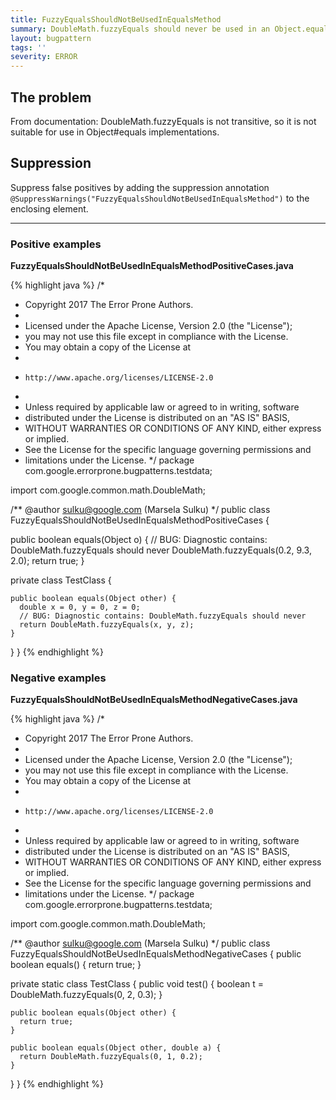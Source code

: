 ```yaml
---
title: FuzzyEqualsShouldNotBeUsedInEqualsMethod
summary: DoubleMath.fuzzyEquals should never be used in an Object.equals() method
layout: bugpattern
tags: ''
severity: ERROR
---
```


<!--
*** AUTO-GENERATED, DO NOT MODIFY ***
To make changes, edit the @BugPattern annotation or the explanation in docs/bugpattern.
-->

## The problem
From documentation: DoubleMath.fuzzyEquals is not transitive, so it is not
suitable for use in Object#equals implementations.

## Suppression
Suppress false positives by adding the suppression annotation `@SuppressWarnings("FuzzyEqualsShouldNotBeUsedInEqualsMethod")` to the enclosing element.

----------

### Positive examples
__FuzzyEqualsShouldNotBeUsedInEqualsMethodPositiveCases.java__

{% highlight java %}
/*
 * Copyright 2017 The Error Prone Authors.
 *
 * Licensed under the Apache License, Version 2.0 (the "License");
 * you may not use this file except in compliance with the License.
 * You may obtain a copy of the License at
 *
 *     http://www.apache.org/licenses/LICENSE-2.0
 *
 * Unless required by applicable law or agreed to in writing, software
 * distributed under the License is distributed on an "AS IS" BASIS,
 * WITHOUT WARRANTIES OR CONDITIONS OF ANY KIND, either express or implied.
 * See the License for the specific language governing permissions and
 * limitations under the License.
 */
package com.google.errorprone.bugpatterns.testdata;

import com.google.common.math.DoubleMath;

/** @author sulku@google.com (Marsela Sulku) */
public class FuzzyEqualsShouldNotBeUsedInEqualsMethodPositiveCases {

  public boolean equals(Object o) {
    // BUG: Diagnostic contains: DoubleMath.fuzzyEquals should never
    DoubleMath.fuzzyEquals(0.2, 9.3, 2.0);
    return true;
  }

  private class TestClass {

    public boolean equals(Object other) {
      double x = 0, y = 0, z = 0;
      // BUG: Diagnostic contains: DoubleMath.fuzzyEquals should never
      return DoubleMath.fuzzyEquals(x, y, z);
    }
  }
}
{% endhighlight %}

### Negative examples
__FuzzyEqualsShouldNotBeUsedInEqualsMethodNegativeCases.java__

{% highlight java %}
/*
 * Copyright 2017 The Error Prone Authors.
 *
 * Licensed under the Apache License, Version 2.0 (the "License");
 * you may not use this file except in compliance with the License.
 * You may obtain a copy of the License at
 *
 *     http://www.apache.org/licenses/LICENSE-2.0
 *
 * Unless required by applicable law or agreed to in writing, software
 * distributed under the License is distributed on an "AS IS" BASIS,
 * WITHOUT WARRANTIES OR CONDITIONS OF ANY KIND, either express or implied.
 * See the License for the specific language governing permissions and
 * limitations under the License.
 */
package com.google.errorprone.bugpatterns.testdata;

import com.google.common.math.DoubleMath;

/** @author sulku@google.com (Marsela Sulku) */
public class FuzzyEqualsShouldNotBeUsedInEqualsMethodNegativeCases {
  public boolean equals() {
    return true;
  }

  private static class TestClass {
    public void test() {
      boolean t = DoubleMath.fuzzyEquals(0, 2, 0.3);
    }

    public boolean equals(Object other) {
      return true;
    }

    public boolean equals(Object other, double a) {
      return DoubleMath.fuzzyEquals(0, 1, 0.2);
    }
  }
}
{% endhighlight %}

